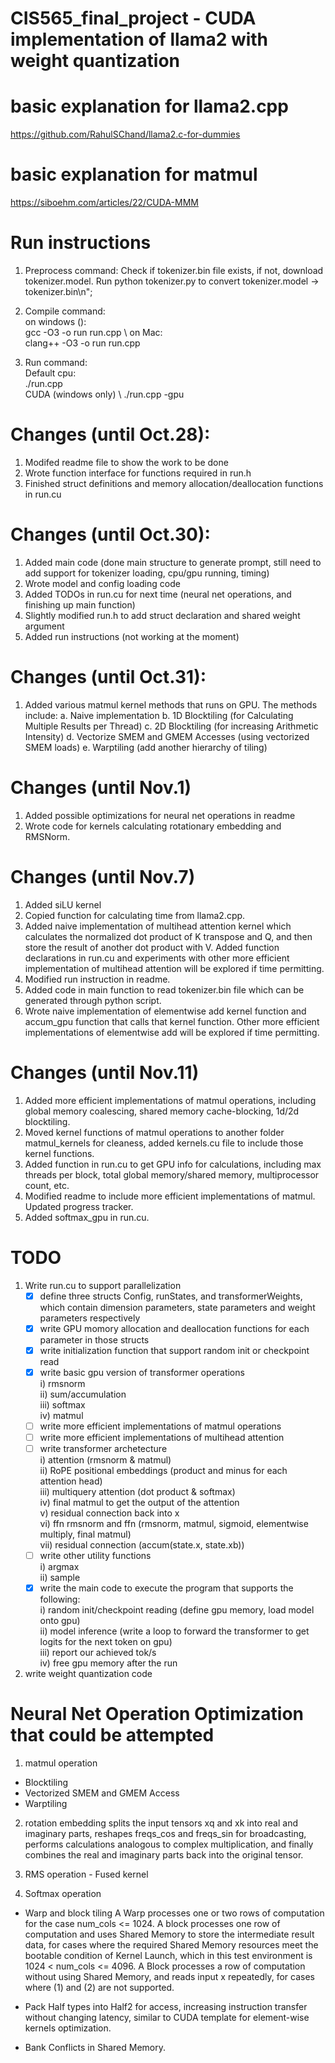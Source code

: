 # CIS565_final_project - CUDA implementation of llama2 with weight quantization 
# basic explanation for llama2.cpp 
https://github.com/RahulSChand/llama2.c-for-dummies
# basic explanation for matmul 
https://siboehm.com/articles/22/CUDA-MMM

# Run instructions
1. Preprocess command: 
   Check if tokenizer.bin file exists, if not, download tokenizer.model.
   Run python tokenizer.py to convert tokenizer.model -> tokenizer.bin\n";
2. Compile command: \
   on windows (): \
   gcc -O3 -o run run.cpp \ 
   on Mac: \
   clang++ -O3 -o run run.cpp  
                    
3. Run command: \
   Default cpu: \
   ./run.cpp \
   CUDA (windows only) \ 
   ./run.cpp -gpu

# Changes (until Oct.28):
1. Modifed readme file to show the work to be done 
2. Wrote function interface for functions required in run.h
3. Finished struct definitions and memory allocation/deallocation functions in run.cu

# Changes (until Oct.30):
1. Added main code (done main structure to generate prompt, still need to add support for tokenizer loading, cpu/gpu running, timing)
2. Wrote model and config loading code
3. Added TODOs in run.cu for next time (neural net operations, and finishing up main function) 
4. Slightly modified run.h to add struct declaration and shared weight argument 
5. Added run instructions (not working at the moment) 

# Changes (until Oct.31):
1. Added various matmul kernel methods that runs on GPU. The methods include: 
   a. Naive implementation
   b. 1D Blocktiling (for Calculating Multiple Results per Thread)
   c. 2D Blocktiling (for increasing Arithmetic Intensity)
   d. Vectorize SMEM and GMEM Accesses (using vectorized SMEM loads)
   e. Warptiling (add another hierarchy of tiling)

# Changes (until Nov.1)
1. Added possible optimizations for neural net operations in readme   
2. Wrote code for kernels calculating rotationary embedding and RMSNorm.
  
# Changes (until Nov.7)
1. Added siLU kernel 
2. Copied function for calculating time from llama2.cpp. 
3. Added naive implementation of multihead attention kernel which calculates the normalized dot product of K transpose and Q, and then store the result of another dot product with V. Added function declarations in run.cu and experiments with other more efficient implementation of multihead attention will be explored if time permitting.
4. Modified run instruction in readme. 
5. Added code in main function to read tokenizer.bin file which can be generated through python script.
6. Wrote naive implementation of elementwise add kernel function and accum_gpu function that calls that kernel function. Other more efficient implementations of elementwise add will be explored if time permitting.

# Changes (until Nov.11)
1. Added more efficient implementations of matmul operations, including global memory coalescing, shared memory cache-blocking, 1d/2d blocktiling. 
2. Moved kernel functions of matmul operations to another folder matmul_kernels for cleaness, added kernels.cu file to include those kernel functions. 
3. Added function in run.cu to get GPU info for calculations, including max threads per block, total global memory/shared memory, multiprocessor count, etc.
4. Modified readme to include more efficient implementations of matmul. Updated progress tracker.
5. Added softmax_gpu in run.cu.


# TODO
1. Write run.cu to support parallelization
    - [x] define three structs Config, runStates, and transformerWeights, which contain dimension parameters, state parameters and weight parameters respectively 
    - [x] write GPU momory allocation and deallocation functions for each parameter in those structs
    - [x] write initialization function that support random init or checkpoint read
    - [x] write basic gpu version of transformer operations \
       i) rmsnorm \
       ii) sum/accumulation\
       iii) softmax \
       iv) matmul 
    - [ ] write more efficient implementations of matmul operations
    - [ ] write more efficient implementations of multihead attention  
    - [ ] write transformer archetecture \
       i) attention (rmsnorm & matmul) \
       ii) RoPE positional embeddings (product and minus for each attention head) \
       iii) multiquery attention (dot product & softmax) \
       iv) final matmul to get the output of the attention \
       v) residual connection back into x \
       vi) ffn rmsnorm and ffn (rmsnorm, matmul, sigmoid, elementwise multiply, final matmul) \
       vii) residual connection (accum(state.x, state.xb)) 
    - [ ] write other utility functions \
       i) argmax \
       ii) sample
    - [x] write the main code to execute the program that supports the following: \
       i) random init/checkpoint reading (define gpu memory, load model onto gpu) \
       ii) model inference (write a loop to forward the transformer to get logits for the next token on gpu) \
       iii) report our achieved tok/s\
       iv) free gpu memory after the run 
     
2. write weight quantization code 


# Neural Net Operation Optimization that could be attempted 
1. matmul operation 
<!-- https://siboehm.com/articles/22/CUDA-MMM -->
- Blocktiling
- Vectorized SMEM and GMEM Access
- Warptiling

2. rotation embedding 
splits the input tensors xq and xk into real and imaginary parts, reshapes freqs_cos and freqs_sin for broadcasting, performs calculations analogous to complex multiplication, and finally combines the real and imaginary parts back into the original tensor.

3. RMS operation - Fused kernel 
<!-- https://ai.lefebvre-sarrut.eu/2023/07/20/deep-dive-into-kernel-fusion-accelerating-inference-in-llama-v2/#unleashing-enhanced-efficiency-simplified-fusions-in-rmsnorm-computation-with-triton -->

4. Softmax operation 
<!-- https://oneflow2020.medium.com/how-to-implement-an-efficient-softmax-cuda-kernel-oneflow-performance-optimization-sharing-405ad56e9031 -->
- Warp and block tiling 
A Warp processes one or two rows of computation for the case num_cols <= 1024.
A block processes one row of computation and uses Shared Memory to store the intermediate result data, for cases where the required Shared Memory resources meet the bootable condition of Kernel Launch, which in this test environment is 1024 < num_cols <= 4096. A Block processes a row of computation without using Shared Memory, and reads input x repeatedly, for cases where (1) and (2) are not supported.

- Pack Half types into Half2 for access, increasing instruction transfer without changing latency, similar to CUDA template for element-wise kernels optimization.

- Bank Conflicts in Shared Memory.
